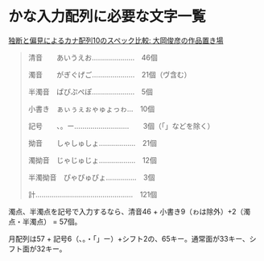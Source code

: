 # かな入力配列に必要な文字一覧

[独断と偏見によるカナ配列10のスペック比較: 大岡俊彦の作品置き場](http://oookaworks.seesaa.net/article/478385810.html#gsc.tab=0)

> 清音　　あいうえお…………………　46個
>
> 濁音　　がぎぐげご…………………　21個（ヴ含む）
>
> 半濁音　ぱぴぷぺぽ…………………　5個
>
> 小書き　ぁぃぅぇぉゃゅょっゎ…　10個
>
> 記号　　、。ー………………………　　3個（「」などを除く）
>
> 拗音　　しゃしゅしょ………………　21個
>
> 濁拗音　じゃじゅじょ………………　12個
>
> 半濁拗音　ぴゃぴゅぴょ……………　3個
>
> 計…………………………………………　121個

濁点、半濁点を記号で入力するなら、清音46 + 小書き9（ゎは除外）+2（濁点・半濁点） = 57個。

月配列は57 + 記号6（、。・「」ー）+シフト2の、65キー。通常面が33キー、シフト面が32キー。
